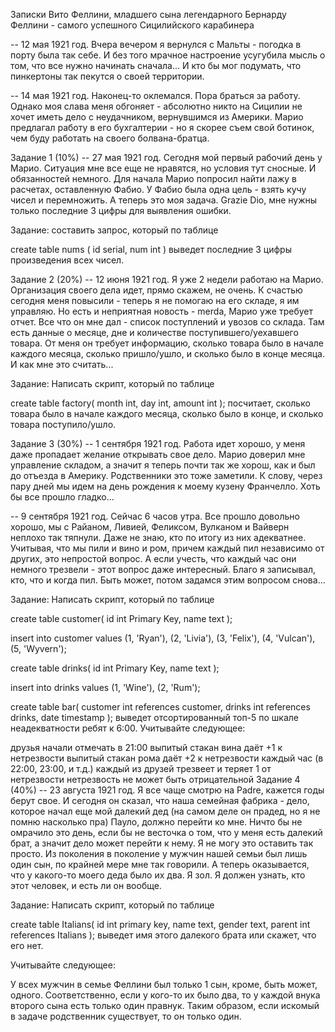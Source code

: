 Записки Вито Феллини, младшего сына легендарного Бернарду Феллини - самого успешного Сицилийского карабинера

-- 12 мая 1921 год. Вчера вечером я вернулся с Мальты - погодка в порту была так себе. И без того мрачное настроение усугубила мысль о том, что все нужно начинать сначала... И кто бы мог подумать, что пинкертоны так пекутся о своей территории.

-- 14 мая 1921 год. Наконец-то оклемался. Пора браться за работу. Однако моя слава меня обгоняет - абсолютно никто на Сицилии не хочет иметь дело с неудачником, вернувшимся из Америки. Марио предлагал работу в его бухгалтерии - но я скорее съем свой ботинок, чем буду работать на своего болвана-братца.

Задание 1 (10%)
-- 27 мая 1921 год. Сегодня мой первый рабочий день у Марио. Ситуация мне все еще не нравятся, но условия тут сносные. И обязанностей немного. Для начала Марио попросил найти лажу в расчетах, оставленную Фабио. У Фабио была одна цель - взять кучу чисел и перемножить. А теперь это моя задача. Grazie Dio, мне нужны только последние 3 цифры для выявления ошибки.

Задание: составить запрос, который по таблице

create table nums (
  id serial,
  num int
)
выведет последние 3 цифры произведения всех чисел.

Задание 2 (20%)
-- 12 июня 1921 год. Я уже 2 недели работаю на Марио. Организация своего дела идет, прямо скажем, не очень. К счастью сегодня меня повысили - теперь я не помогаю на его складе, я им управляю. Но есть и неприятная новость - merda, Марио уже требует отчет. Все что он мне дал - список поступлений и увозов со склада. Там есть данные о месяце, дне и количестве поступившего/уехавшего товара. От меня он требует информацию, сколько товара было в начале каждого месяца, сколько пришло/ушло, и сколько было в конце месяца. И как мне это считать...

Задание: Написать скрипт, который по таблице

create table factory(
 month int,
 day int,
 amount int
);
посчитает, сколько товара было в начале каждого месяца, сколько было в конце, и сколько товара поступило/ушло.

Задание 3 (30%)
-- 1 сентября 1921 год. Работа идет хорошо, у меня даже пропадает желание открывать свое дело. Марио доверил мне управление складом, а значит я теперь почти так же хорош, как и был до отъезда в Америку. Родственники это тоже заметили. К слову, через пару дней мы идем на день рождения к моему кузену Франчелло. Хоть бы все прошло гладко...

-- 9 сентября 1921 год. Сейчас 6 часов утра. Все прошло довольно хорошо, мы с Райаном, Ливией, Феликсом, Вулканом и Вайверн неплохо так тяпнули. Даже не знаю, кто по итогу из них адекватнее. Учитывая, что мы пили и вино и ром, причем каждый пил независимо от других, это непростой вопрос. А если учесть, что каждый час они немного трезвели - этот вопрос даже интересный. Благо я записывал, кто, что и когда пил. Быть может, потом задамся этим вопросом снова...

Задание: Написать скрипт, который по таблице

create table customer(
 id int Primary Key,
 name text
);

insert into customer values
(1, 'Ryan'), (2, 'Livia'), (3, 'Felix'), (4, 'Vulcan'), (5, 'Wyvern');

create table drinks(
 id int Primary Key,
 name text
);

insert into drinks values
(1, 'Wine'), (2, 'Rum');

create table bar(
 customer int references customer,
 drinks int references drinks,
 date timestamp
);
выведет отсортированный топ-5 по шкале неадекватности ребят к 6:00. Учитывайте следующее:

друзья начали отмечать в 21:00
выпитый стакан вина даёт +1 к нетрезвости
выпитый стакан рома даёт +2 к нетрезвости
каждый час (в 22:00, 23:00, и т.д.) каждый из друзей трезвеет и теряет 1 от нетрезвости
нетрезвость не может быть отрицательной
Задание 4 (40%)
-- 23 августа 1921 год. Я все чаще смотрю на Padre, кажется годы берут свое. И сегодня он сказал, что наша семейная фабрика - дело, которое начал еще мой далекий дед (на самом деле он прадед, но я не помню насколько пра) Пауло, должно перейти ко мне. Ничто бы не омрачило это день, если бы не весточка о том, что у меня есть далекий брат, а значит дело может перейти к нему. Я не могу это оставить так просто. Из поколения в поколение у мужчин нашей семьи был лишь один сын, по крайней мере мне так говорили. А теперь оказывается, что у какого-то моего деда было их два. Я зол. Я должен узнать, кто этот человек, и есть ли он вообще.

Задание: Написать скрипт, который по таблице

create table Italians(
 id int primary key,
 name text,
 gender text,
 parent int references Italians
);
выведет имя этого далекого брата или скажет, что его нет.

Учитывайте следующее:

У всех мужчин в семье Феллини был только 1 сын, кроме, быть может, одного.
Соответственно, если у кого-то их было два, то у каждой внука второго сына есть только один правнук. Таким образом, если искомый в задаче родственник существует, то он только один.
